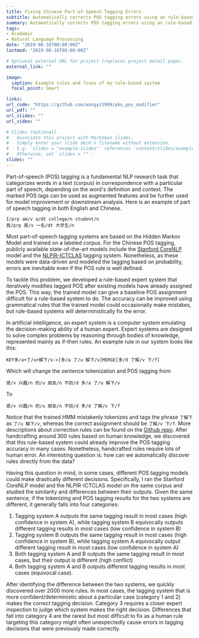 ```yaml
---
title: Fixing Chinese Part-of-Speech Tagging Errors
subtitle: Automatically corrects POS tagging errors using an rule-based expert system
summary: Automatically corrects POS tagging errors using an rule-based expert system
tags:
- Academic
- Natural Language Processing
date: "2019-08-16T00:00:00Z"
lastmod: "2019-08-16T00:00:00Z"

# Optional external URL for project (replaces project detail page).
external_link: ""

image:
  caption: Example rules and fixes of my rule-based system
  focal_point: Smart

links:
url_code: "https://github.com/wangyz1999/pku_pos_modifier"
url_pdf: ""
url_slides: ""
url_video: ""

# Slides (optional).
#   Associate this project with Markdown slides.
#   Simply enter your slide deck's filename without extension.
#   E.g. `slides = "example-slides"` references `content/slides/example-slides.md`.
#   Otherwise, set `slides = ""`.
slides: ""
---
```


Part-of-speech (POS) tagging is a fundamental NLP research task that categorizes words in a text (corpus) in correspondence with a particular part of speech, depending on the word's definition and context. The marked POS tags can be used as augmented features and be further used for model improvement or downstream analysis. Here is an example of part of speech tagging in both English and Chinese.

```
I/prp am/v a/dt college/n student/n
我/prp 是/v 一名/dt 大学生/n
```

Most part-of-speech tagging systems are based on the Hidden Markov Model and trained on a labeled corpus. For the Chinese POS tagging, publicly available state-of-the-art models include the [Stanford CoreNLP](https://stanfordnlp.github.io/CoreNLP/index.html) model and the [NLPIR-ICTCLAS](http://ictclas.nlpir.org/index_e.html) tagging system. Nonetheless, as these models were data-driven and modeled the tagging based on probability, errors are inevitable even if the POS rule is well defined. 

To tackle this problem, we developed a rule-based expert system that iteratively modifies tagged POS after existing models have already assigned the POS. This way, the trained model can give a baseline POS assignment difficult for a rule-based system to do. The accuracy can be improved using grammatical rules that the trained model could occasionally make mistakes, but rule-based systems will deterministically fix the error.

In artificial intelligence, an expert system is a computer system emulating the decision-making ability of a human expert. Expert systems are designed to solve complex problems by reasoning through bodies of knowledge, represented mainly as if-then rules. An example rule in our system looks like this:

```
KEY多/a+了/u+解下/v->[多/a 了/u 解下/v]MERGE[多/d 了解/v 下/f]
```

Which will change the sentence tokenization and POS tagging from

```
感/v 兴趣/n 的/u 朋友/n 不妨/d 多/a 了/u 解下/v
```
To

```
感/v 兴趣/n 的/u 朋友/n 不妨/d 多/d 了解/v 下/f
```

Notice that the trained HMM mistakenly tokenizes and tags the phrase `了解下` as `了/u 解下/v`, whereas the correct assignment should be `了解/v 下/f`. More descriptions about correction rules can be found on the [Github repo](https://github.com/wangyz1999/pku_pos_modifier). After handcrafting around 300 rules based on human knowledge, we discovered that this rule-based system could already improve the POS tagging accuracy in many cases. Nonetheless, handcrafted rules require lots of human error. An interesting question is: how can we automatically discover rules directly from the data?

Having this question in mind, in some cases, different POS tagging models could make drastically different decisions. Specifically, I ran the Stanford CoreNLP model and the NLPIR-ICTCLAS model on the same corpus and studied the similarity and differences between their outputs. Given the same sentence, if the tokenizing and POS tagging results for the two systems are different, it generally falls into four categories:

1. Tagging system A outputs the same tagging result in most cases (high confidence in system A), while tagging system B equivocally outputs different tagging results in most cases (low confidence in system B)
2. Tagging system B outputs the same tagging result in most cases (high confidence in system B), while tagging system A equivocally output different tagging result in most cases (low confidence in system A)
3. Both tagging system A and B outputs the same tagging result in most cases, but their output is different (high conflict)
4. Both tagging system A and B outputs different tagging results in most cases (equivocal case).

After identifying the difference between the two systems, we quickly discovered over 2000 more rules. In most cases, the tagging system that is more confident/deterministic about a particular case (category 1 and 2) makes the correct tagging decision. Category 3 requires a closer expert inspection to judge which system makes the right decision. Differences that fall into category 4 are the rarest but most difficult to fix as a human rule targeting this category might often unexpectedly cause errors in tagging decisions that were previously made correctly.

